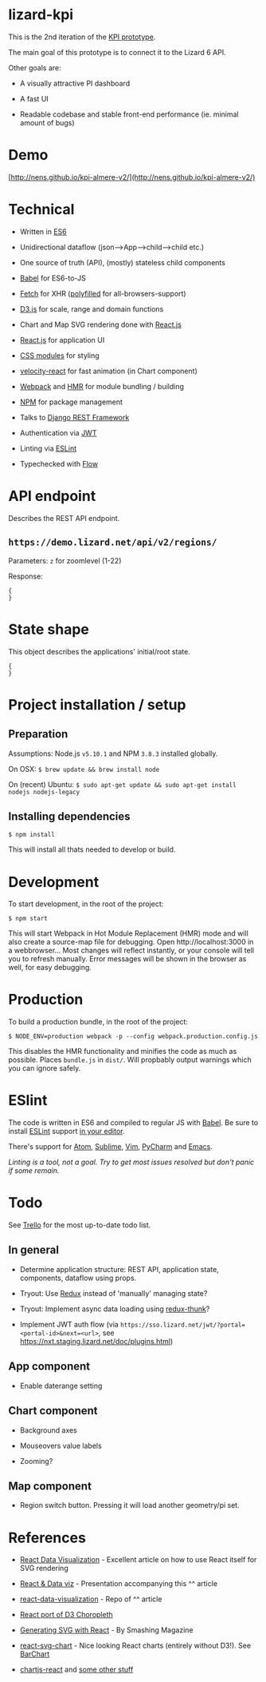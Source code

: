 lizard-kpi
==========

This is the 2nd iteration of the [KPI prototype](http://nens.github.io/kpi-prototype/#/).

The main goal of this prototype is to connect it to the Lizard 6 API.

Other goals are:

 * A visually attractive PI dashboard

 * A fast UI
 
 * Readable codebase and stable front-end performance (ie. minimal amount of bugs)


Demo
====

[http://nens.github.io/kpi-almere-v2/](http://nens.github.io/kpi-almere-v2/)


Technical
=========

 * Written in [ES6](https://nodejs.org/en/docs/es6/)

 * Unidirectional dataflow (json-->App-->child-->child etc.)

 * One source of truth (API), (mostly) stateless child components

 * [Babel](http://babeljs.io/) for ES6-to-JS

 * [Fetch](https://developer.mozilla.org/en/docs/Web/API/Fetch_API) for XHR ([polyfilled](https://github.com/github/fetch) for all-browsers-support)

 * [D3.js](https://d3js.org/) for scale, range and domain functions

 * Chart and Map SVG rendering done with [React.js](https://facebook.github.io/react/)

 * [React.js](https://facebook.github.io/react/) for application UI

 * [CSS modules](https://github.com/css-modules/css-modules) for styling

 * [velocity-react](velocity-react) for fast animation (in Chart component)

 * [Webpack](https://webpack.github.io/) and [HMR](https://webpack.github.io/docs/hot-module-replacement.html) for module bundling / building

 * [NPM](https://www.npmjs.com/) for package management

 * Talks to [Django REST Framework](http://www.django-rest-framework.org/)

 * Authentication via [JWT](https://jwt.io/)

 * Linting via [ESLint](http://eslint.org/)

 * Typechecked with [Flow](http://flowtype.org/)




API endpoint
============

Describes the REST API endpoint.

`https://demo.lizard.net/api/v2/regions/`
-----------------------------------------
Parameters: `z` for zoomlevel (1-22)

Response:
```
{
}
```



State shape
===========

This object describes the applications' initial/root state.

```
{
}
```


Project installation / setup
============================

Preparation
-----------

Assumptions: Node.js `v5.10.1` and NPM `3.8.3` installed globally.

On OSX: `$ brew update && brew install node`

On (recent) Ubuntu: `$ sudo apt-get update && sudo apt-get install nodejs nodejs-legacy`



Installing dependencies
-----------------------

```
$ npm install
```

This will install all thats needed to develop or build.



Development
===========

To start development, in the root of the project:

```
$ npm start
```
This will start Webpack in Hot Module Replacement (HMR) mode and will also
create a source-map file for debugging.
Open http://localhost:3000 in a webbrowser... Most changes will reflect instantly,
or your console will tell you to refresh manually. Error messages will be shown in the browser as well, for easy debugging.


Production
==========

To build a production bundle, in the root of the project:

```
$ NODE_ENV=production webpack -p --config webpack.production.config.js
```
This disables the HMR functionality and minifies the code as much as possible. Places `bundle.js` in `dist/`. Will propbably output warnings which you can ignore safely.


ESlint
======

The code is written in ES6 and compiled to regular JS with [Babel](http://babeljs.io/). Be sure to install [ESLint](http://eslint.org/) support [in your editor](http://eslint.org/docs/user-guide/integrations).

There's support for [Atom](https://atom.io/packages/linter-eslint), [Sublime](https://github.com/roadhump/SublimeLinter-eslint), [Vim](https://github.com/scrooloose/syntastic/tree/master/syntax_checkers/javascript), [PyCharm](http://plugins.jetbrains.com/plugin/7494) and [Emacs](http://www.flycheck.org/manual/latest/Supported-languages.html#Javascript).

*Linting is a tool, not a goal. Try to get most issues resolved but don't panic if
some remain.*




Todo
====

See [Trello](https://trello.com/b/Mc074A5k/pi-dashboards) for the most up-to-date todo list.


In general
----------

 * Determine application structure: REST API, application state, components, dataflow using props.

 * Tryout: Use [Redux](http://redux.js.org/) instead of 'manually' managing state?

 * Tryout: Implement async data loading using [redux-thunk](https://github.com/gaearon/redux-thunk)?

 * Implement JWT auth flow (via `https://sso.lizard.net/jwt/?portal=<portal-id>&next=<url>`, see https://nxt.staging.lizard.net/doc/plugins.html)


App component
-------------

* Enable daterange setting


Chart component
---------------

* Background axes

* Mouseovers value labels

* Zooming?


Map component
-------------

* Region switch button. Pressing it will load another geometry/pi set.




References
==========

* [React Data Visualization](http://fraserxu.me/2015/06/03/react-data-visualization/) - Excellent article on how to use React itself for SVG rendering

* [React & Data viz](http://slides.com/fraserxu/deck#/) - Presentation accompanying this ^^ article

* [react-data-visualization](https://github.com/fraserxu/react-data-visualization) - Repo of ^^ article

* [React port of D3 Choropleth](http://bl.ocks.org/pleasetrythisathome/9713092)

* [Generating SVG with React](https://www.smashingmagazine.com/2015/12/generating-svg-with-react/) - By Smashing Magazine

* [react-svg-chart](https://github.com/colinmeinke/react-svg-chart) - Nice looking React charts (entirely without D3!). See [BarChart](https://github.com/colinmeinke/react-svg-chart/blob/master/src/BarChart.js)

* [chartjs-react](http://jhudson8.github.io/react-chartjs/) and [some other stuff](https://gist.github.com/tdboone/fdd1ea6a6912d635475b)
